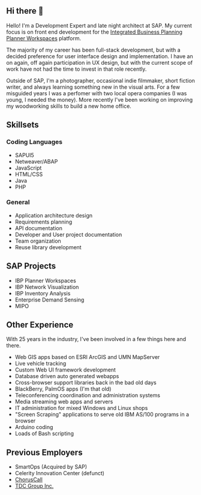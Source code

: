 ## Hi there 👋

Hello! I'm a Development Expert and late night architect at SAP.  My current focus is on front end development for the [Integrated Business Planning](https://www.sap.com/products/scm/integrated-business-planning.html) [Planner Workspaces](https://help.sap.com/docs/SAP_INTEGRATED_BUSINESS_PLANNING/abee3923ad4d4722b6f10b0fe6cf4cef/a50e56af46384e7a83e7ad49877e518b.html?version=2508) platform.

The majority of my career has been full-stack development, but with a decided preference for user interface design and implementation.  I have an on again, off again participation in UX design, but with the current scope of work have not had the time to invest in that role recently.

Outside of SAP, I'm a photographer, occasional indie filmmaker, short fiction writer, and always learning something new in the visual arts.  For a few misguided years I was a perfomer with two local opera companies (I was young, I needed the money).  More recently I've been working on improving my woodworking skills to build a new home office.

## Skillsets

### Coding Languages
 - SAPUI5
 - Netweaver/ABAP
 - JavaScript
 - HTML/CSS
 - Java
 - PHP

### General
 - Application architecture design
 - Requirements planning
 - API documentation
 - Developer and User project documentation
 - Team organization
 - Reuse library development

## SAP Projects

- IBP Planner Workspaces
- IBP Network Visualization
- IBP Inventory Analysis
- Enterprise Demand Sensing
- MIPO

## Other Experience

With 25 years in the industry, I've been involved in a few things here and there.

- Web GIS apps based on ESRI ArcGIS and UMN MapServer
- Live vehicle tracking
- Custom Web UI framework development
- Database driven auto generated webapps
- Cross-browser support libraries back in the bad old days
- BlackBerry, PalmOS apps (I'm that old)
- Teleconferencing coordination and administration systems
- Media streaming web apps and servers
- IT administration for mixed Windows and Linux shops
- "Screen Scraping" applications to serve old IBM AS/100 programs in a browser
- Arduino coding
- Loads of Bash scripting

## Previous Employers
 - SmartOps (Acquired by SAP)
 - Celerity Innovation Center (defunct)
 - [ChorusCall](httos://www.choruscall.com)
 - [TDC Group Inc.](https://www.tdc-group.com)

<!--
**bbogovich-sap/bbogovich-sap** is a ✨ _special_ ✨ repository because its `README.md` (this file) appears on your GitHub profile.

Here are some ideas to get you started:

- 🔭 I’m currently working on ...
- 🌱 I’m currently learning ...
- 👯 I’m looking to collaborate on ...
- 🤔 I’m looking for help with ...
- 💬 Ask me about ...
- 📫 How to reach me: ...
- 😄 Pronouns: ...
- ⚡ Fun fact: ...
-->
